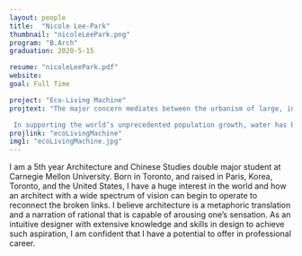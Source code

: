 ```yaml
---
layout: people
title:  "Nicole Lee-Park"
thumbnail: "nicoleLeePark.png"
program: "B.Arch"
graduation: 2020-5-15

resume: "nicoleLeePark.pdf"
website:
goal: Full Time

project: "Eco-Living Machine"
projtext: "The major concern mediates between the urbanism of large, infrastructures and the freedom of the individual through the idea of genetic architecture that is capable of regeneration of cells and adaptable configuration of dwellings, which can expand and shrink according to need.”

 In supporting the world’s unprecedented population growth, water has become crucial in determining the future of our growth. Water consumption behavior, in correspondence to such social phenomenon, is projected to escalate by 55 percent by the year 2050, and by 2100, global warming, increasing in sea levels and lack of land resources, is envisaged to prompt a shift of inhabitation to the waterfront. It has become a necessity to provide a network of water settlement that is not tied to land ownership, territory rights, but rather to promote the sharing movement of collectivity for new social agenda and environmental engagement. In stating these issues, eco-morphology project proposes an opportunity to rethink the housing project as we return to the notion of commons and the collective."
projlink: "ecoLivingMachine"
img1: "ecoLivingMachine.jpg"
---
```


I am a 5th year Architecture and Chinese Studies double major student at Carnegie Mellon University. Born in Toronto, and raised in Paris, Korea, Toronto, and the United States, I have a huge interest in the world and how an architect with a wide spectrum of vision can begin to operate to reconnect the broken links. I believe architecture is a metaphoric translation and a narration of rational that is capable of arousing one’s sensation. As an intuitive designer with extensive knowledge and skills in design to achieve such aspiration, I am confident that I have a potential to offer in professional career.
